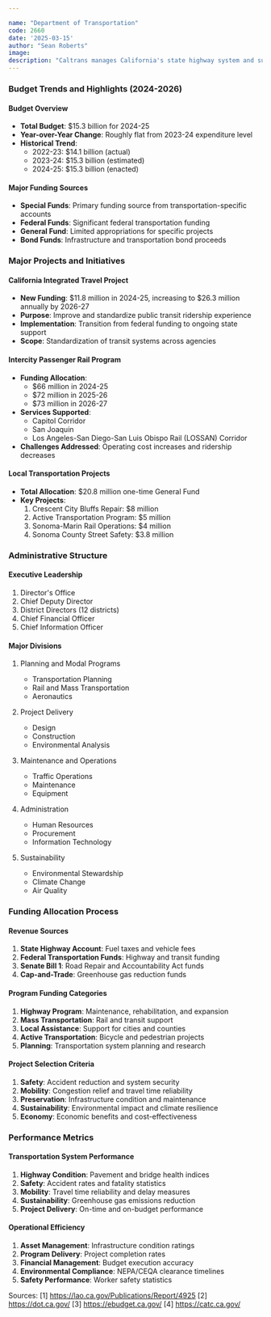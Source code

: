 ```yaml
---

name: "Department of Transportation"
code: 2660
date: '2025-03-15'
author: "Sean Roberts"
image: 
description: "Caltrans manages California's state highway system and supports public transportation systems throughout the state"
---
```


### Budget Trends and Highlights (2024-2026)

#### Budget Overview
- **Total Budget**: $15.3 billion for 2024-25
- **Year-over-Year Change**: Roughly flat from 2023-24 expenditure level
- **Historical Trend**: 
  - 2022-23: $14.1 billion (actual)
  - 2023-24: $15.3 billion (estimated)
  - 2024-25: $15.3 billion (enacted)

#### Major Funding Sources
- **Special Funds**: Primary funding source from transportation-specific accounts
- **Federal Funds**: Significant federal transportation funding
- **General Fund**: Limited appropriations for specific projects
- **Bond Funds**: Infrastructure and transportation bond proceeds

### Major Projects and Initiatives

#### California Integrated Travel Project
- **New Funding**: $11.8 million in 2024-25, increasing to $26.3 million annually by 2026-27
- **Purpose**: Improve and standardize public transit ridership experience
- **Implementation**: Transition from federal funding to ongoing state support
- **Scope**: Standardization of transit systems across agencies

#### Intercity Passenger Rail Program
- **Funding Allocation**: 
  - $66 million in 2024-25
  - $72 million in 2025-26
  - $73 million in 2026-27
- **Services Supported**:
  - Capitol Corridor
  - San Joaquin
  - Los Angeles-San Diego-San Luis Obispo Rail (LOSSAN) Corridor
- **Challenges Addressed**: Operating cost increases and ridership decreases

#### Local Transportation Projects
- **Total Allocation**: $20.8 million one-time General Fund
- **Key Projects**:
  1. Crescent City Bluffs Repair: $8 million
  2. Active Transportation Program: $5 million
  3. Sonoma-Marin Rail Operations: $4 million
  4. Sonoma County Street Safety: $3.8 million

### Administrative Structure

#### Executive Leadership
1. Director's Office
2. Chief Deputy Director
3. District Directors (12 districts)
4. Chief Financial Officer
5. Chief Information Officer

#### Major Divisions
1. Planning and Modal Programs
   - Transportation Planning
   - Rail and Mass Transportation
   - Aeronautics
   
2. Project Delivery
   - Design
   - Construction
   - Environmental Analysis
   
3. Maintenance and Operations
   - Traffic Operations
   - Maintenance
   - Equipment
   
4. Administration
   - Human Resources
   - Procurement
   - Information Technology
   
5. Sustainability
   - Environmental Stewardship
   - Climate Change
   - Air Quality

### Funding Allocation Process

#### Revenue Sources
1. **State Highway Account**: Fuel taxes and vehicle fees
2. **Federal Transportation Funds**: Highway and transit funding
3. **Senate Bill 1**: Road Repair and Accountability Act funds
4. **Cap-and-Trade**: Greenhouse gas reduction funds

#### Program Funding Categories
1. **Highway Program**: Maintenance, rehabilitation, and expansion
2. **Mass Transportation**: Rail and transit support
3. **Local Assistance**: Support for cities and counties
4. **Active Transportation**: Bicycle and pedestrian projects
5. **Planning**: Transportation system planning and research

#### Project Selection Criteria
1. **Safety**: Accident reduction and system security
2. **Mobility**: Congestion relief and travel time reliability
3. **Preservation**: Infrastructure condition and maintenance
4. **Sustainability**: Environmental impact and climate resilience
5. **Economy**: Economic benefits and cost-effectiveness

### Performance Metrics

#### Transportation System Performance
1. **Highway Condition**: Pavement and bridge health indices
2. **Safety**: Accident rates and fatality statistics
3. **Mobility**: Travel time reliability and delay measures
4. **Sustainability**: Greenhouse gas emissions reduction
5. **Project Delivery**: On-time and on-budget performance

#### Operational Efficiency
1. **Asset Management**: Infrastructure condition ratings
2. **Program Delivery**: Project completion rates
3. **Financial Management**: Budget execution accuracy
4. **Environmental Compliance**: NEPA/CEQA clearance timelines
5. **Safety Performance**: Worker safety statistics

Sources:
[1] https://lao.ca.gov/Publications/Report/4925
[2] https://dot.ca.gov/
[3] https://ebudget.ca.gov/
[4] https://catc.ca.gov/ 